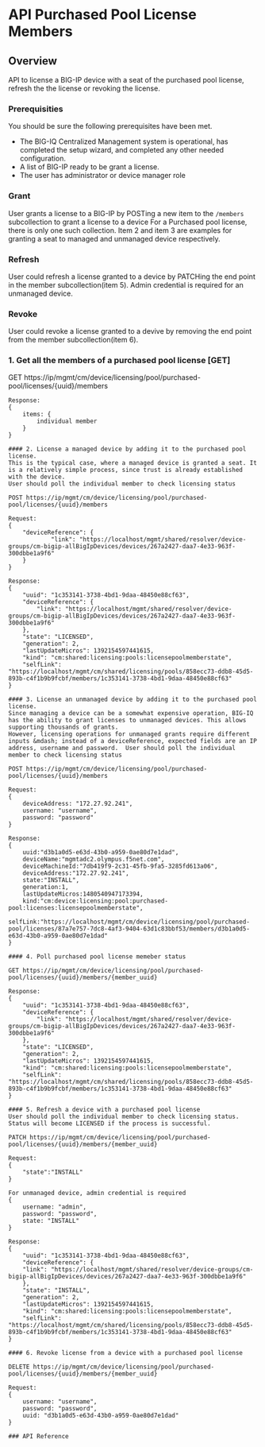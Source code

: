 # API Purchased Pool License Members

## Overview

API to license a BIG-IP device with a seat of the purchased pool license, refresh the the license or revoking the license.

### Prerequisities
You should be sure the following prerequisites have been met.

- The BIG-IQ Centralized Management system is operational, has completed the setup wizard, and completed any other needed configuration.
- A list of BIG-IP ready to be grant a license.
- The user has administrator or device manager role

### Grant
User grants a license to a BIG-IP  by POSTing a new item to the `/members` subcollection to grant a license to a device
For a Purchased pool license, there is only one such collection.  Item 2 and item 3 are examples for granting a seat to
managed and unmanaged device respectively.

### Refresh
User could refresh a license granted to a device by PATCHing the end point in the member subcollection(item 5).  Admin credential
is required for an unmanaged device.

### Revoke
User could revoke a license granted to a devive by removing the end point from the member subcollection(item 6).

### 1. Get all the members of a purchased pool license [GET]

GET https://ip/mgmt/cm/device/licensing/pool/purchased-pool/licenses/{uuid}/members
```
Response:
{
    items: {
        individual member
    }
}

#### 2. License a managed device by adding it to the purchased pool license.
This is the typical case, where a managed device is granted a seat. It is a relatively simple process, since trust is already established with the device.
User should poll the individual member to check licensing status

POST https://ip/mgmt/cm/device/licensing/pool/purchased-pool/licenses/{uuid}/members

Request:
{
    "deviceReference": {
            "link": "https://localhost/mgmt/shared/resolver/device-groups/cm-bigip-allBigIpDevices/devices/267a2427-daa7-4e33-963f-300dbbe1a9f6"
    }
}

Response:
{
    "uuid": "1c353141-3738-4bd1-9daa-48450e88cf63",
    "deviceReference": {
        "link": "https://localhost/mgmt/shared/resolver/device-groups/cm-bigip-allBigIpDevices/devices/267a2427-daa7-4e33-963f-300dbbe1a9f6"
    },
    "state": "LICENSED",
    "generation": 2,
    "lastUpdateMicros": 1392154597441615,
    "kind": "cm:shared:licensing:pools:licensepoolmemberstate",
    "selfLink": "https://localhost/mgmt/cm/shared/licensing/pools/858ecc73-ddb8-45d5-893b-c4f1b9b9fcbf/members/1c353141-3738-4bd1-9daa-48450e88cf63"
}

#### 3. License an unmanaged device by adding it to the purchased pool license.
Since managing a device can be a somewhat expensive operation, BIG-IQ has the ability to grant licenses to unmanaged devices. This allows supporting thousands of grants.
However, licensing operations for unmanaged grants require different inputs &mdash; instead of a deviceReference, expected fields are an IP address, username and password.  User should poll the individual member to check licensing status

POST https://ip/mgmt/cm/device/licensing/pool/purchased-pool/licenses/{uuid}/members

Request:
{
    deviceAddress: "172.27.92.241",
    username: "username",
    password: "password"
}

Response:
{
    uuid:"d3b1a0d5-e63d-43b0-a959-0ae80d7e1dad",
    deviceName:"mgmtadc2.olympus.f5net.com",
    deviceMachineId:"7db419f9-2c31-45fb-9fa5-3285fd613a06",
    deviceAddress:"172.27.92.241",
    state:"INSTALL",
    generation:1,
    lastUpdateMicros:1480540947173394,
    kind:"cm:device:licensing:pool:purchased-pool:licenses:licensepoolmemberstate",
    selfLink:"https://localhost/mgmt/cm/device/licensing/pool/purchased-pool/licenses/87a7e757-7dc8-4af3-9404-63d1c83bbf53/members/d3b1a0d5-e63d-43b0-a959-0ae80d7e1dad"
}

#### 4. Poll purchased pool license memeber status

GET https://ip/mgmt/cm/device/licensing/pool/purchased-pool/licenses/{uuid}/members/{member_uuid}

Response:
{
    "uuid": "1c353141-3738-4bd1-9daa-48450e88cf63",
    "deviceReference": {
        "link": "https://localhost/mgmt/shared/resolver/device-groups/cm-bigip-allBigIpDevices/devices/267a2427-daa7-4e33-963f-300dbbe1a9f6"
    },
    "state": "LICENSED",
    "generation": 2,
    "lastUpdateMicros": 1392154597441615,
    "kind": "cm:shared:licensing:pools:licensepoolmemberstate",
    "selfLink": "https://localhost/mgmt/cm/shared/licensing/pools/858ecc73-ddb8-45d5-893b-c4f1b9b9fcbf/members/1c353141-3738-4bd1-9daa-48450e88cf63"
}

#### 5. Refresh a device with a purchased pool license
User should poll the individual member to check licensing status.  Status will become LICENSED if the process is successful.

PATCH https://ip/mgmt/cm/device/licensing/pool/purchased-pool/licenses/{uuid}/members/{member_uuid}

Request:
{
    "state":"INSTALL"
}

For unmanaged device, admin credential is required
{
    username: "admin",
    password: "password",
    state: "INSTALL"
}

Response:
{
    "uuid": "1c353141-3738-4bd1-9daa-48450e88cf63",
    "deviceReference": {
    "link": "https://localhost/mgmt/shared/resolver/device-groups/cm-bigip-allBigIpDevices/devices/267a2427-daa7-4e33-963f-300dbbe1a9f6"
    },
    "state": "INSTALL",
    "generation": 2,
    "lastUpdateMicros": 1392154597441615,
    "kind": "cm:shared:licensing:pools:licensepoolmemberstate",
    "selfLink": "https://localhost/mgmt/cm/shared/licensing/pools/858ecc73-ddb8-45d5-893b-c4f1b9b9fcbf/members/1c353141-3738-4bd1-9daa-48450e88cf63"
}

#### 6. Revoke license from a device with a purchased pool license

DELETE https://ip/mgmt/cm/device/licensing/pool/purchased-pool/licenses/{uuid}/members/{member_uuid}

Request:
{
    username: "username",
    password: "password",
    uuid: "d3b1a0d5-e63d-43b0-a959-0ae80d7e1dad"
}

### API Reference